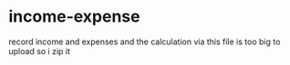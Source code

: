 # income-expense
record income and expenses and the calculation
via this file is too big to upload so i zip it

